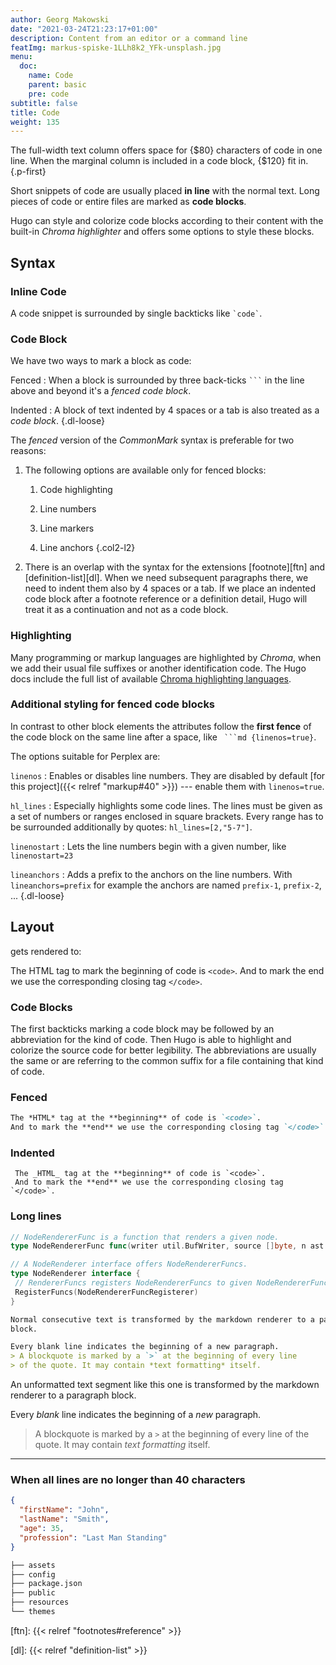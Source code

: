 ```yaml
---
author: Georg Makowski
date: "2021-03-24T21:23:17+01:00"
description: Content from an editor or a command line
featImg: markus-spiske-1LLh8k2_YFk-unsplash.jpg
menu:
  doc:
    name: Code
    parent: basic
    pre: code
subtitle: false
title: Code
weight: 135
---
```


The full-width text column offers space for {$80} characters of code in one line. When the marginal column is included in a code block, {$120} fit in.
{.p-first} <!--more-->

Short snippets of code are usually placed **in line** with the normal text. Long pieces of code or entire files are marked as **code blocks**.

Hugo can style and colorize code blocks according to their content with the built-in _Chroma highlighter_ and offers some options to style these blocks.  

## Syntax

### Inline Code

A code snippet is surrounded by single backticks like `` `code` ``.

### Code Block

We have two ways to mark a block as code:

Fenced
: When a block is surrounded by three back-ticks `` ``` `` in the line above and beyond it's a _fenced code block_.

Indented
: A block of text indented by 4 spaces or a tab is also treated as a _code block_.
{.dl-loose}

The _fenced_ version of the _CommonMark_ syntax is preferable for two reasons:

1. The following options are available only for fenced blocks:

   1. Code highlighting

   2. Line numbers

   3. Line markers

   4. Line anchors
   {.col2-l2}

2. There is an overlap with the syntax for the extensions [footnote][ftn] and [definition-list][dl]. When we need subsequent paragraphs there, we need to indent them also by 4 spaces or a tab. If we place an indented code block after a footnote reference or a definition detail, Hugo will treat it as a continuation and not as a code block.

### Highlighting

Many programming or markup languages are highlighted by _Chroma_, when we add their usual file suffixes or another identification code. The Hugo docs include the full list of available [Chroma highlighting languages][hugochroma].

### Additional styling for fenced code blocks

In contrast to other block elements the attributes follow the **first fence** of the code block on the same line after a space, like `` ```md {linenos=true}``.

The options suitable for Perplex are:

`linenos`
: Enables or disables line numbers. They are disabled by default [for this project]({{< relref "markup#40" >}}) --- enable them with `linenos=true`.

`hl_lines`
: Especially highlights some code lines. The lines must be given as a set of numbers or ranges enclosed in square brackets. Every range has to be surrounded additionally by quotes: `hl_lines=[2,"5-7"]`.

`linenostart`
: Lets the line numbers begin with a given number, like `linenostart=23`

`lineanchors`
: Adds a prefix to the anchors on the line numbers. With `lineanchors=prefix` for example the anchors are named `prefix-1`, `prefix-2`, ...
{.dl-loose}

## Layout

gets rendered to:

The HTML tag to mark the beginning of code is `<code>`. And to mark the end we use the corresponding closing tag `</code>`.

### Code Blocks

The first backticks marking a code block may be followed by an abbreviation for the kind of code. Then Hugo is able to highlight and colorize the source code for better legibility. The abbreviations are usually the same or are referring to the common suffix for a file containing that kind of code.

### Fenced

```md
The *HTML* tag at the **beginning** of code is `<code>`.
And to mark the **end** we use the corresponding closing tag `</code>`.
```

### Indented

     The _HTML_ tag at the **beginning** of code is `<code>`.
     And to mark the **end** we use the corresponding closing tag `</code>`.

### Long lines

```go {class=full-width linenos=true}
// NodeRendererFunc is a function that renders a given node.
type NodeRendererFunc func(writer util.BufWriter, source []byte, n ast.Node, entering bool) (ast.WalkStatus, error)

// A NodeRenderer interface offers NodeRendererFuncs.
type NodeRenderer interface {
 // RendererFuncs registers NodeRendererFuncs to given NodeRendererFuncRegisterer.
 RegisterFuncs(NodeRendererFuncRegisterer)
}
```

```md {linenos=true, linenostart=3, hl_lines=["3-4"]}
Normal consecutive text is transformed by the markdown renderer to a paragraph
block.

Every blank line indicates the beginning of a new paragraph.
> A blockquote is marked by a `>` at the beginning of every line
> of the quote. It may contain *text formatting* itself.
```

An unformatted text segment like this one is transformed by the markdown renderer to a paragraph block.

Every _blank_ line indicates the beginning of a _new_ paragraph.
> A blockquote is marked by a `>` at the beginning of every line of the quote. It may contain _text formatting_ itself.

***

### When all lines are no longer than 40 characters

```json
{
  "firstName": "John",
  "lastName": "Smith",
  "age": 35,
  "profession": "Last Man Standing"
}
```

```bash {.lh15}
├── assets
├── config
├── package.json
├── public
├── resources
└── themes
```

[hugochroma]: https://gohugo.io/content-management/syntax-highlighting/#list-of-chroma-highlighting-languages

[ftn]: {{< relref "footnotes#reference" >}}

[dl]: {{< relref "definition-list" >}}
